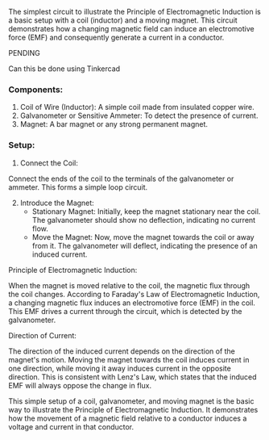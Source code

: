 The simplest circuit to illustrate the Principle of Electromagnetic Induction is a basic setup with a coil (inductor) and a moving magnet. This circuit demonstrates how a changing magnetic field can induce an electromotive force (EMF) and consequently generate a current in a conductor.


PENDING

Can this be done using Tinkercad

### Components:

1. Coil of Wire (Inductor): A simple coil made from insulated copper wire.
2. Galvanometer or Sensitive Ammeter: To detect the presence of current.
3. Magnet: A bar magnet or any strong permanent magnet.

### Setup:

1. Connect the Coil:

Connect the ends of the coil to the terminals of the galvanometer or ammeter. This forms a simple loop circuit.

2. Introduce the Magnet:
   - Stationary Magnet: Initially, keep the magnet stationary near the coil. The galvanometer should show no deflection, indicating no current flow.
   - Move the Magnet: Now, move the magnet towards the coil or away from it. The galvanometer will deflect, indicating the presence of an induced current.

Principle of Electromagnetic Induction:

When the magnet is moved relative to the coil, the magnetic flux through the coil changes. According to Faraday's Law of Electromagnetic Induction, a changing magnetic flux induces an electromotive force (EMF) in the coil. This EMF drives a current through the circuit, which is detected by the galvanometer.

Direction of Current:

The direction of the induced current depends on the direction of the magnet's motion. Moving the magnet towards the coil induces current in one direction, while moving it away induces current in the opposite direction. This is consistent with Lenz's Law, which states that the induced EMF will always oppose the change in flux.

This simple setup of a coil, galvanometer, and moving magnet is the basic way to illustrate the Principle of Electromagnetic Induction. It demonstrates how the movement of a magnetic field relative to a conductor induces a voltage and current in that conductor.
